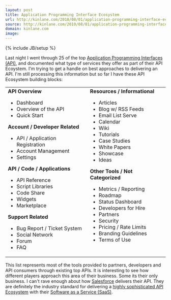 ```yaml
---
layout: post
title: Application Programming Interface Ecosystem
url: http://kinlane.com/2010/08/01/application-programming-interface-ecosystem/
source: http://kinlane.com/2010/08/01/application-programming-interface-ecosystem/
domain: kinlane.com
image: 
---
```

{% include JB/setup %}<p><!DOCTYPE html PUBLIC "-//W3C//DTD XHTML 1.0 Transitional//EN"
    "http://www.w3.org/TR/xhtml1/DTD/xhtml1-transitional.dtd">
<html xmlns="http://www.w3.org/1999/xhtml">
  <head>
    <title></title>
  </head>
  <body>
    Last night I went through 25 of the top <a href="http://www.kinlane.com/2010/08/application-programming-interfaces-api/" target="_blank">Application Programming Interfaces (API)</a>, and
    documented what type of services they offer as part of their API Ecoystem. I'm trying to get a handle on best approaches to delivering an API. I'm still processing this information but so far I
    have these API Ecosystem building blocks:
    <table cellspacing="2" cellpadding="3" width="95%" align="center">
      <tbody>
        <tr>
          <td align="left" valign="top">
            <strong>API Overview</strong>
            <ul class="mainlist">
              <li>Dashboard
              </li>
              <li>Overview of the API
              </li>
              <li>Quick Start
              </li>
            </ul><strong>Account / Developer Related</strong>
            <ul class="mainlist">
              <li>API / Application Registration
              </li>
              <li>Account Management
              </li>
              <li>Settings
              </li>
            </ul><strong>API /</strong> <strong>Code / Applications</strong>
            <ul class="mainlist">
              <li>API Reference
              </li>
              <li>Script Libraries
              </li>
              <li>Code Share
              </li>
              <li>Widgets
              </li>
              <li>Marketplace
              </li>
            </ul><strong>Support Related</strong>
            <ul class="mainlist">
              <li>Bug Report / Ticket System
              </li>
              <li>Social Network
              </li>
              <li>Forum
              </li>
              <li>FAQ
              </li>
            </ul>
          </td>
          <td align="left" valign="top">
            <strong>Resources / Informational</strong>
            <ul class="mainlist">
              <li>Articles
              </li>
              <li>Blog w/ RSS Feeds
              </li>
              <li>Email List Serve
              </li>
              <li>Calendar
              </li>
              <li>Wiki
              </li>
              <li>Tutorials
              </li>
              <li>Case Studies
              </li>
              <li>White Papers
              </li>
              <li>Showcase
              </li>
              <li>Ideas
              </li>
            </ul><strong>Other Tools / Not Categorized</strong>
            <ul class="mainlist">
              <li>Metrics / Reporting
              </li>
              <li>Roadmap
              </li>
              <li>Status Dashboard
              </li>
              <li>Developers for Hire
              </li>
              <li>Partners
              </li>
              <li>Security
              </li>
              <li>Pricing / Rate Limits
              </li>
              <li>Branding Guidelines
              </li>
              <li>Terms of Use
              </li>
            </ul>
          </td>
        </tr>
      </tbody>
    </table>This list represents most of the tools provided to partners, developers and API consumers through existing top APIs. It is interesting to see how different players approach this area of
    their business. Some its their only business. I can't rave enough about how <a href="http://www.salesforce.com" target="_blank">Salesforce</a> delivers their API. They are definitely the industry
    standard for delivering a <a href="http://developer.force.com/" target="_blank">highly sophisticated API Ecosystem</a> with their <a href=
    "http://www.kinlane.com/category/software-as-a-service-saas/" target="_blank">Software as a Service (SaaS)</a>.
  </body>
</html></p>
